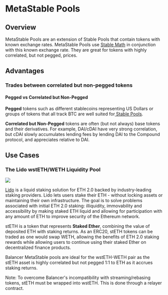 # MetaStable Pools

## Overview

MetaStable Pools are an extension of Stable Pools that contain tokens with known exchange rates. MetaStable Pools use [Stable Math](../../concepts/math/stable-math.md) in conjunction with this known exchange rate. They are great for tokens with highly correlated, but not pegged, prices.

## Advantages

### Trades between correlated but non-pegged tokens

#### Pegged vs Correlated but Non-Pegged

**Pegged** tokens such as different stablecoins representing US Dollars or groups of tokens that all track BTC are well suited for[ Stable Pools](stable-pools.md).

**Correlated but Non-Pegged** tokens are often (but not always) base tokens and their derivatives. For example, DAI/cDAI have very strong correlation, but cDAI slowly accumulates lending fees by lending DAI to the Compound protocol, and appreciates relative to DAI.

## Use Cases

### **The Lido wstETH/WETH Liquidity Pool**

![](https://lh6.googleusercontent.com/u1Zmk3-eal-Fi7HpOQ24qwFtZNU2O3IA0cKY2lq\_P9J2jwXvxtnmadWRVPsCp\_V3UBmVoKQI0\_daYuKsTTX1vU40mOmhyh66TMkJfN\_70i8a3hCS0KNw6LaR9G3LEcnxcX5jIdPi=s0)

[Lido](https://lido.fi/) is a liquid staking solution for ETH 2.0 backed by industry-leading staking providers. Lido lets users stake their ETH - without locking assets or maintaining their own infrastructure. The goal is to solve problems associated with initial ETH 2.0 staking: illiquidity, immovability and accessibility by making staked ETH liquid and allowing for participation with any amount of ETH to improve security of the Ethereum network.

stETH is a token that represents **Staked Ether**, combining the value of deposited ETH with staking returns. As an ERC20, stETH tokens can be traded as one would swap WETH, allowing the benefits of ETH 2.0 staking rewards while allowing users to continue using their staked Ether on decentralized finance products.

Balancer MetaStable pools are ideal for the wstETH-WETH pair as the stETH asset is highly correlated but not pegged 1:1 to ETH as it accrues staking returns.

Note: To overcome Balancer's incompatibility with streaming/rebasing tokens, stETH must be wrapped into wstETH. This is done through a relayer contract.
